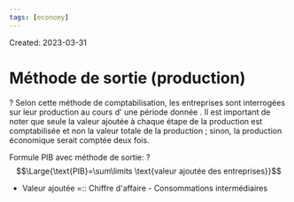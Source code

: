 ```yaml
---
tags: [economy] 
---
```

Created: 2023-03-31

# Méthode de sortie (production)
?
Selon cette méthode de comptabilisation, les entreprises sont interrogées sur leur production au cours d' une période donnée . Il est important de noter que seule la valeur ajoutée à chaque étape de la production est comptabilisée et non la valeur totale de la production ; sinon, la production économique serait comptée deux fois.
<!--SR:!2023-04-03,3,250-->

Formule PIB avec méthode de sortie:
?
$$\Large{\text{PIB}=\sum\limits \text{valeur ajoutée des entreprises}}$$
<!--SR:!2023-04-03,3,250-->

- Valeur ajoutée =:: Chiffre d'affaire - Consommations intermédiaires
<!--SR:!2023-04-03,3,250-->